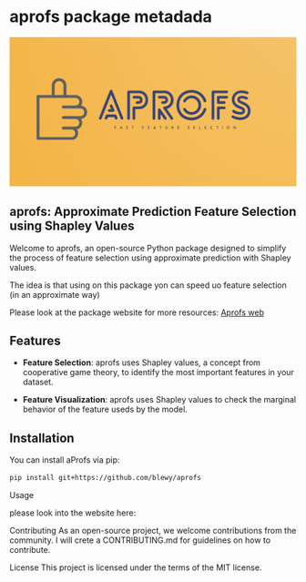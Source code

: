 # aprofs package metadada

![Alt text](./docs/logo.png)

## aprofs: Approximate Prediction Feature Selection using Shapley Values

Welcome to aprofs, an open-source Python package designed to simplify the process of feature selection using approximate prediction with Shapley values.

The idea is that using on this package yon can speed uo feature selection (in an approximate way)

Please look at the package website for more resources: [Aprofs web](https://blewy.github.io/aprofs/)

## Features

- **Feature Selection**: aprofs uses Shapley values, a concept from cooperative game theory, to identify the most important features in your dataset.

- **Feature Visualization**: aprofs uses Shapley values to check the marginal behavior of the feature useds by the model.



## Installation

You can install aProfs via pip:

```bash
pip install git+https://github.com/blewy/aprofs
```

Usage

please look into the website here:

Contributing
As an open-source project, we welcome contributions from the community. I will crete a CONTRIBUTING.md for guidelines on how to contribute.

License
This project is licensed under the terms of the MIT license.
